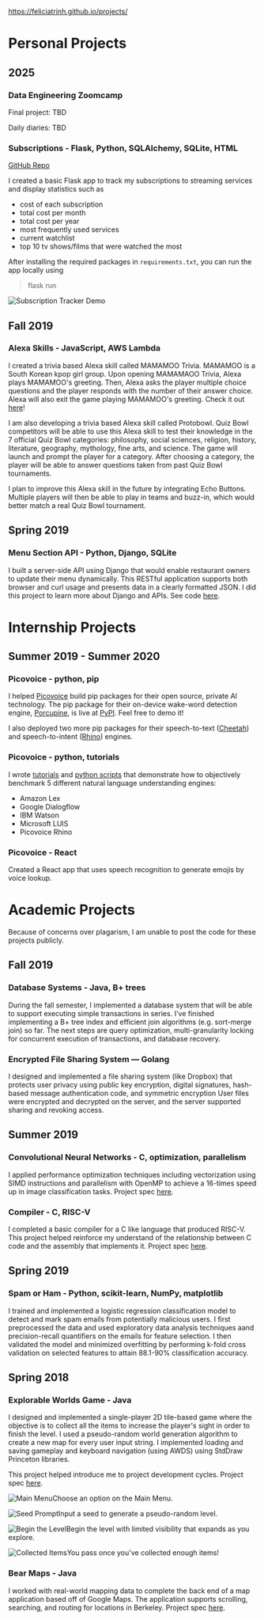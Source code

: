 https://feliciatrinh.github.io/projects/

# Personal Projects

## 2025

### Data Engineering Zoomcamp

Final project: TBD

Daily diaries: TBD

### Subscriptions - Flask, Python, SQLAlchemy, SQLite, HTML

[GitHub Repo](https://github.com/feliciatrinh/subscriptions/tree/main)

I created a basic Flask app to track my subscriptions to streaming services and display statistics such as
- cost of each subscription
- total cost per month
- total cost per year
- most frequently used services
- current watchlist
- top 10 tv shows/films that were watched the most

After installing the required packages in `requirements.txt`, you can run the app locally using
> flask run

![Subscription Tracker Demo](assets/images/SubscriptionTrackerDemo1.gif)

## Fall 2019
### Alexa Skills - JavaScript, AWS Lambda
I created a trivia based Alexa skill called MAMAMOO Trivia. MAMAMOO is a South Korean kpop girl group. Upon opening MAMAMAOO Trivia, Alexa plays MAMAMOO's greeting.
Then, Alexa asks the player multiple choice questions and the player responds with the number of their answer choice. Alexa will also exit the game playing MAMAMOO's greeting.
Check it out [here](https://tinyurl.com/mamamootrivia)!

I am also developing a trivia based Alexa skill called Protobowl.
Quiz Bowl competitors will be able to use this Alexa skill to test their knowledge in the 7 official Quiz Bowl categories: philosophy, social sciences, religion, history, literature, geography, mythology, fine arts, and science.
The game will launch and prompt the player for a category.
After choosing a category, the player will be able to answer questions taken from past Quiz Bowl tournaments.

I plan to improve this Alexa skill in the future by integrating Echo Buttons.
Multiple players will then be able to play in teams and buzz-in, which would better match a real Quiz Bowl tournament.

## Spring 2019
### Menu Section API - Python, Django, SQLite
I built a server-side API using Django that would enable restaurant owners to update their menu dynamically. This RESTful application supports both browser and curl usage and presents data in a clearly formatted JSON.
I did this project to learn more about Django and APIs.
See code [here](https://github.com/feliciatrinh/api-menu-section).

# Internship Projects

## Summer 2019 - Summer 2020
### Picovoice - python, pip
I helped [Picovoice](https://picovoice.ai/) build pip packages for their open source, private AI technology. The pip package for their on-device wake-word detection engine, [Porcupine](https://github.com/picovoice/porcupine), is live at [PyPI](https://pypi.org/project/pvporcupine/). Feel free to demo it!

I also deployed two more pip packages for their speech-to-text ([Cheetah](https://github.com/picovoice/cheetah)) and speech-to-intent ([Rhino](https://github.com/picovoice/rhino)) engines.

### Picovoice - python, tutorials

I wrote [tutorials](https://picovoice.ai/tutorials/) and [python scripts](https://github.com/feliciatrinh/speech-to-intent-benchmark) that demonstrate how to objectively benchmark 5 different natural language understanding engines:
- Amazon Lex
- Google Dialogflow
- IBM Watson
- Microsoft LUIS
- Picovoice Rhino

### Picovoice - React

Created a React app that uses speech recognition to generate emojis by voice lookup.

# Academic Projects
Because of concerns over plagarism, I am unable to post the code for these projects publicly.

## Fall 2019
### Database Systems - Java, B+ trees
During the fall semester, I implemented a database system that will be able to support executing simple transactions in series. I've finished implementing a B+ tree index and efficient join algorithms (e.g. sort-merge join) so far. The next steps are query optimization, multi-granularity locking for concurrent execution of transactions, and database recovery.

### Encrypted File Sharing System — Golang

I designed and implemented a file sharing system (like Dropbox) that protects user privacy using public key encryption, digital signatures, hash-based message authentication code, and symmetric encryption
User files were encrypted and decrypted on the server, and the server supported sharing and revoking access.

## Summer 2019
### Convolutional Neural Networks - C, optimization, parallelism
I applied performance optimization techniques including vectorization using SIMD instructions and parallelism with OpenMP to achieve a 16-times speed up in image classification tasks.
Project spec [here](https://inst.eecs.berkeley.edu/~cs61c/su19//projects/proj4/).

### Compiler - C, RISC-V
I completed a basic compiler for a C like language that produced RISC-V. This project helped reinforce my understand of the relationship between C code and the assembly that implements it.
Project spec [here](https://inst.eecs.berkeley.edu/~cs61c/su19//projects/proj2/).

## Spring 2019
### Spam or Ham - Python, scikit-learn, NumPy, matplotlib
I trained and implemented a logistic regression classification model to detect and mark spam emails from potentially malicious users. I first preprocessed the data and used exploratory data analysis techniques aand precision-recall quantifiers on the emails for feature selection. I then validated the model and minimized overfitting by performing k-fold cross validation on selected features to attain 88.1-90% classification accuracy.

## Spring 2018
### Explorable Worlds Game - Java
I designed and implemented a single-player 2D tile-based game where the objective is to collect all the items to increase the player's sight in order to finish the level. I used a pseudo-random world generation algorithm to create a new map for every user input string. I implemented loading and saving gameplay and keyboard navigation (using AWDS) using StdDraw Princeton libraries.

This project helped introduce me to project development cycles.
Project spec [here](https://sp18.datastructur.es/materials/proj/proj2/proj2).

![Main Menu](assets/images/main-menu.png)Choose an option on the Main Menu.

![Seed Prompt](assets/images/seed-prompt.png)Input a seed to generate a pseudo-random level.

![Begin the Level](assets/images/begin-level.png)Begin the level with limited visibility that expands as you explore.

![Collected Items](assets/images/four-items.png)You pass once you've collected enough items!

### Bear Maps - Java
I worked with real-world mapping data to complete the back end of a map application based off of Google Maps. The application supports scrolling, searching, and routing for locations in Berkeley.
Project spec [here](https://sp18.datastructur.es/materials/proj/proj3/proj3).
